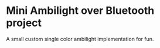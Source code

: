 # Mini Ambilight over Bluetooth project

A small custom single color ambilight implementation for fun.
